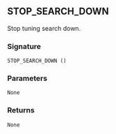 ## STOP\_SEARCH\_DOWN

Stop tuning search down.


### Signature

`STOP_SEARCH_DOWN ()`


### Parameters

`None`


### Returns

`None`

